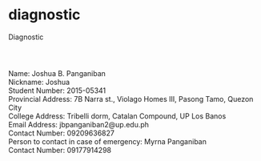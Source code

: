 # diagnostic
Diagnostic

<html>
<header><title> Personal Information </title>
</header>

<body>
Name: Joshua B. Panganiban</br>
Nickname: Joshua</br>
Student Number: 2015-05341 </br>
Provincial Address: 7B Narra st., Violago Homes III, Pasong Tamo, Quezon City</br>
College Address: Tribelli dorm, Catalan Compound, UP Los Banos</br>
Email Address: jbpanganiban2@up.edu.ph </br>
Contact Number: 09209636827</br>
Person to contact in case of emergency: Myrna Panganiban</br>
Contact Number: 09177914298</br>
</body>

</html>
